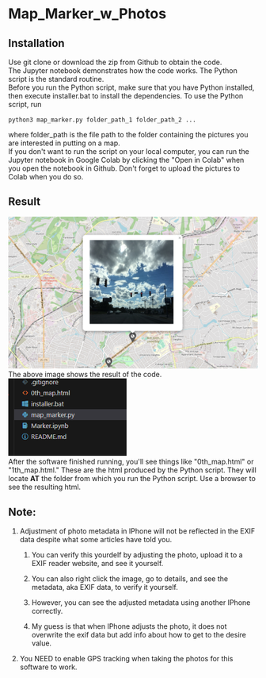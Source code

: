 
# Map_Marker_w_Photos

  

## Installation

Use git clone or download the zip from Github to obtain the code.  
The Jupyter notebook demonstrates how the code works. The Python script is the standard routine. <br>
Before you run the Python script, make sure that you have Python installed, then execute installer.bat to install the dependencies. To use the Python script, run
~~~
python3 map_marker.py folder_path_1 folder_path_2 ... 
~~~
where folder_path is the file path to the folder containing the pictures you are interested in putting on a map. <br>
If you don't want to run the script on your local computer, you can run the Jupyter notebook in Google Colab by clicking the "Open in Colab" when you open the notebook in Github. Don't forget to upload the pictures to Colab when you do so. 

## Result
![Result HTML](./images/result1.png)  
The above image shows the result of the code.  
![Produced HTML](./images/result2.png)  
After the software finished running, you'll see things like "0th_map.html" or "1th_map.html." These are the html produced by the Python script. They will locate **AT** the folder from which you run the Python script. Use a browser to see the resulting html. 

## Note:

1. Adjustment of photo metadata in IPhone will not be reflected in the EXIF data despite what some articles have told you.

	1. You can verify this yourdelf by adjusting the photo, upload it to a EXIF reader website, and see it yourself.

	2. You can also right click the image, go to details, and see the metadata, aka EXIF data, to verify it yourself.

	3. However, you can see the adjusted metadata using another IPhone correctly.

	4. My guess is that when IPhone adjusts the photo, it does not overwrite the exif data but add info about how to get to the desire value.

2. You NEED to enable GPS tracking when taking the photos for this software to work.